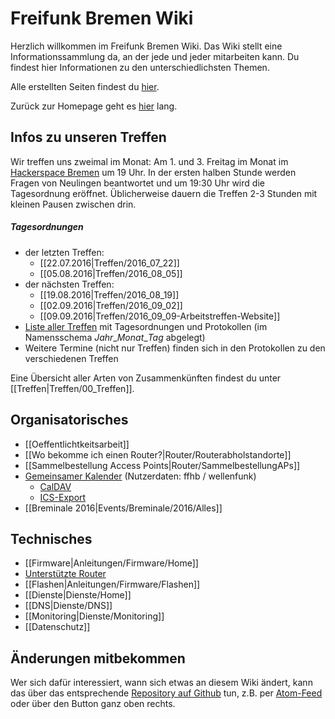 # Freifunk Bremen Wiki
Herzlich willkommen im Freifunk Bremen Wiki.
Das Wiki stellt eine Informationssammlung da, an der jede und jeder mitarbeiten kann. Du findest hier Informationen zu den unterschiedlichsten Themen.

Alle erstellten Seiten findest du [hier](http://wiki.bremen.freifunk.net/pages).

Zurück zur Homepage geht es [hier](http://bremen.freifunk.net) lang.

## Infos zu unseren Treffen

Wir treffen uns zweimal im Monat: Am 1. und 3. Freitag im Monat im [Hackerspace Bremen](https://www.hackerspace-bremen.de) um 19 Uhr. In der ersten halben Stunde werden Fragen von Neulingen beantwortet und um 19:30 Uhr wird die Tagesordnung eröffnet.  Üblicherweise dauern die Treffen 2-3 Stunden mit kleinen Pausen zwischen drin.

##### Tagesordnungen
* der letzten Treffen:
  * [[22.07.2016|Treffen/2016_07_22]]
  * [[05.08.2016|Treffen/2016_08_05]]
* der nächsten Treffen:
  * [[19.08.2016|Treffen/2016_08_19]]
  * [[02.09.2016|Treffen/2016_09_02]]
  * [[09.09.2016|Treffen/2016_09_09-Arbeitstreffen-Website]]
* [Liste aller Treffen](http://wiki.bremen.freifunk.net/pages/Treffen/) mit Tagesordnungen und Protokollen (im Namensschema *Jahr*\_*Monat*\_*Tag* abgelegt)
* Weitere Termine (nicht nur Treffen) finden sich in den Protokollen zu den verschiedenen Treffen

Eine Übersicht aller Arten von Zusammenkünften findest du unter [[Treffen|Treffen/00_Treffen]].

## Organisatorisches
* [[Oeffentlichtkeitsarbeit]]
* [[Wo bekomme ich einen Router?|Router/Routerabholstandorte]]
* [[Sammelbestellung Access Points|Router/SammelbestellungAPs]]
* [Gemeinsamer Kalender](https://hb.jplitza.de/owncloud/index.php/apps/calendar/) (Nutzerdaten: ffhb / wellenfunk)
  * [CalDAV](https://hb.jplitza.de/owncloud/remote.php/dav/calendars/ffhb/pers%C3%B6nlich1)
  * [ICS-Export](https://hb.jplitza.de/owncloud/remote.php/dav/calendars/ffhb/pers%c3%b6nlich1?export)
* [[Breminale 2016|Events/Breminale/2016/Alles]]

## Technisches
* [[Firmware|Anleitungen/Firmware/Home]]
 * [Unterstützte Router](http://wiki.bremen.freifunk.net/Anleitungen/Firmware/Flashen#auswahl-der-hardware)
 * [[Flashen|Anleitungen/Firmware/Flashen]]
* [[Dienste|Dienste/Home]]
 * [[DNS|Dienste/DNS]]
 * [[Monitoring|Dienste/Monitoring]]
* [[Datenschutz]]

## Änderungen mitbekommen

Wer sich dafür interessiert, wann sich etwas an diesem Wiki ändert, kann das über das entsprechende [Repository auf Github](https://github.com/FreifunkBremen/wiki/) tun, z.B. per [Atom-Feed](https://github.com/FreifunkBremen/wiki/commits/wiki.atom) oder über den Button ganz oben rechts.
